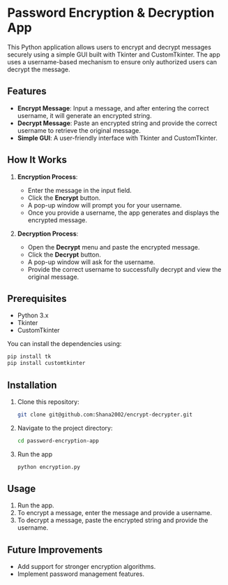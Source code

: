 # Password Encryption & Decryption App

This Python application allows users to encrypt and decrypt messages securely using a simple GUI built with Tkinter and CustomTkinter. The app uses a username-based mechanism to ensure only authorized users can decrypt the message.

## Features

- **Encrypt Message**: Input a message, and after entering the correct username, it will generate an encrypted string.
- **Decrypt Message**: Paste an encrypted string and provide the correct username to retrieve the original message.
- **Simple GUI**: A user-friendly interface with Tkinter and CustomTkinter.

## How It Works

1. **Encryption Process**:
   - Enter the message in the input field.
   - Click the **Encrypt** button.
   - A pop-up window will prompt you for your username.
   - Once you provide a username, the app generates and displays the encrypted message.

2. **Decryption Process**:
   - Open the **Decrypt** menu and paste the encrypted message.
   - Click the **Decrypt** button.
   - A pop-up window will ask for the username.
   - Provide the correct username to successfully decrypt and view the original message.

## Prerequisites

- Python 3.x
- Tkinter
- CustomTkinter

You can install the dependencies using:

```bash 
pip install tk
pip install customtkinter 
```

## Installation

1. Clone this repository:

   ```bash
   git clone git@github.com:Shana2002/encrypt-decrypter.git

1. Navigate to the project directory:

   ```bash
   cd password-encryption-app

3. Run the app
   ```bash
   python encryption.py

## Usage

1. Run the app.
2. To encrypt a message, enter the message and provide a username.
3. To decrypt a message, paste the encrypted string and provide the username.

## Future Improvements

- Add support for stronger encryption algorithms.
- Implement password management features.
